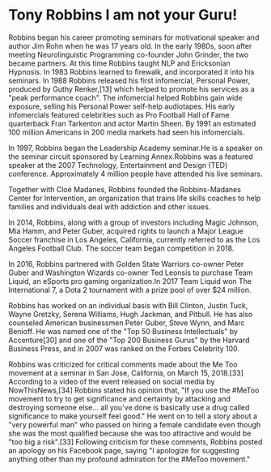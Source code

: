 # Tony Robbins I am not your Guru!

Robbins began his career promoting seminars for motivational speaker and author Jim Rohn when he was 17 years old.
In the early 1980s, soon after meeting Neurolinguistic Programming co-founder John Grinder, the two became partners. At this time Robbins taught NLP and Ericksonian Hypnosis. In 1983 Robbins learned to firewalk, and incorporated it into his seminars.
In 1988 Robbins released his first infomercial, Personal Power, produced by Guthy Renker,[13] which helped to promote his services as a "peak performance coach". The infomercial helped Robbins gain wide exposure, selling his Personal Power self-help audiotapes. His early infomercials featured celebrities such as Pro Football Hall of Fame quarterback Fran Tarkenton and actor Martin Sheen. By 1991 an estimated 100 million Americans in 200 media markets had seen his infomercials.

In 1997, Robbins began the Leadership Academy seminar.He is a speaker on the seminar circuit sponsored by Learning Annex.Robbins was a featured speaker at the 2007 Technology, Entertainment and Design (TED) conference. Approximately 4 million people have attended his live seminars.

Together with Cloé Madanes, Robbins founded the Robbins-Madanes Center for Intervention, an organization that trains life skills coaches to help families and individuals deal with addiction and other issues.

In 2014, Robbins, along with a group of investors including Magic Johnson, Mia Hamm, and Peter Guber, acquired rights to launch a Major League Soccer franchise in Los Angeles, California, currently referred to as the Los Angeles Football Club. The soccer team began competition in 2018.

In 2016, Robbins partnered with Golden State Warriors co-owner Peter Guber and Washington Wizards co-owner Ted Leonsis to purchase Team Liquid, an eSports pro gaming organization.In 2017 Team Liquid won The International 7, a Dota 2 tournament with a prize pool of over $24 million.

Robbins has worked on an individual basis with Bill Clinton, Justin Tuck, Wayne Gretzky, Serena Williams, Hugh Jackman, and Pitbull. He has also counseled American businessmen Peter Guber, Steve Wynn, and Marc Benioff. He was named one of the "Top 50 Business Intellectuals" by Accenture[30] and one of the "Top 200 Business Gurus" by the Harvard Business Press, and in 2007 was ranked on the Forbes Celebrity 100.

Robbins was criticized for critical comments made about the Me Too movement at a seminar in San Jose, California, on March 15, 2018.[33] According to a video of the event released on social media by NowThisNews,[34] Robbins stated his opinion that, "If you use the #MeToo movement to try to get significance and certainty by attacking and destroying someone else… all you've done is basically use a drug called significance to make yourself feel good." He went on to tell a story about a "very powerful man" who passed on hiring a female candidate even though she was the most qualified because she was too attractive and would be "too big a risk".[33] Following criticism for these comments, Robbins posted an apology on his Facebook page, saying "I apologize for suggesting anything other than my profound admiration for the #MeToo movement."